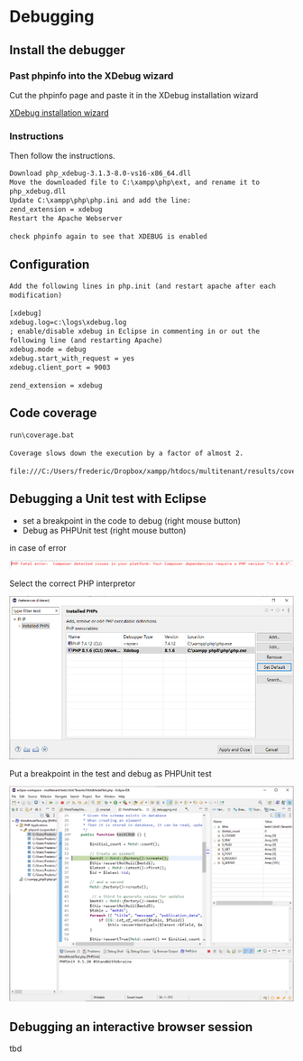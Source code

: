 # Debugging

## Install the debugger

### Past phpinfo into the XDebug wizard

Cut the phpinfo page and paste it in the XDebug installation wizard

[XDebug installation wizard](https://xdebug.org/wizard)
    

### Instructions

Then follow the instructions.

    Download php_xdebug-3.1.3-8.0-vs16-x86_64.dll
    Move the downloaded file to C:\xampp\php\ext, and rename it to php_xdebug.dll
    Update C:\xampp\php\php.ini and add the line:
    zend_extension = xdebug
    Restart the Apache Webserver
    
    check phpinfo again to see that XDEBUG is enabled
    
## Configuration

    Add the following lines in php.init (and restart apache after each modification)
    
    [xdebug]
	xdebug.log=c:\logs\xdebug.log
	; enable/disable xdebug in Eclipse in commenting in or out the following line (and restarting Apache)
	xdebug.mode = debug
	xdebug.start_with_request = yes
	xdebug.client_port = 9003

	zend_extension = xdebug
   
## Code coverage

    run\coverage.bat
    
    Coverage slows down the execution by a factor of almost 2.
    
    file:///C:/Users/frederic/Dropbox/xampp/htdocs/multitenant/results/coverage/index.html
    
## Debugging a Unit test with Eclipse

- set a breakpoint in the code to debug (right mouse button)
- Debug as PHPUnit test (right mouse button)

in case of error

![PHP error](images/php_error.png?raw=true "PHP version error")

Select the correct PHP interpretor

![PHP version](images/php_version.png?raw=true "Eclipse PHP interpretors")

Put a breakpoint in the test and debug as PHPUnit test


![Debugging](images/debugging.png?raw=true "Debugging")

## Debugging an interactive browser session

tbd


